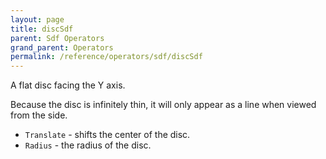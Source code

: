 ```yaml
---
layout: page
title: discSdf
parent: Sdf Operators
grand_parent: Operators
permalink: /reference/operators/sdf/discSdf
---
```


A flat disc facing the Y axis.

Because the disc is infinitely thin, it will only appear as a line when viewed from the side.

* `Translate` - shifts the center of the disc.
* `Radius` - the radius of the disc.
